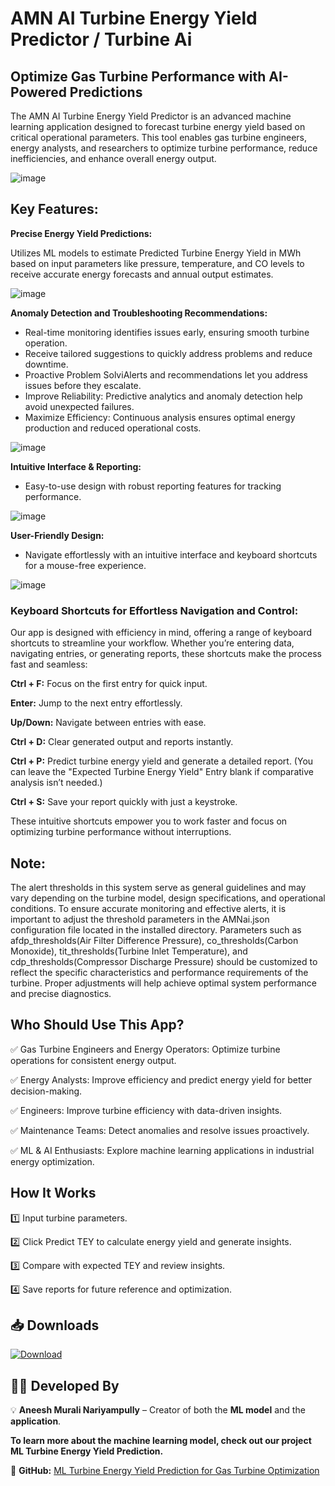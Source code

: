 # AMN AI Turbine Energy Yield Predictor / Turbine Ai
## Optimize Gas Turbine Performance with AI-Powered Predictions
The AMN AI Turbine Energy Yield Predictor is an advanced machine learning application designed to forecast turbine energy yield based on critical operational parameters. This tool enables gas turbine engineers, energy analysts, and researchers to optimize turbine performance, reduce inefficiencies, and enhance overall energy output.

![image](https://github.com/user-attachments/assets/bc4888d1-1786-4bb8-9261-284cd294751c)



## Key Features:
**Precise Energy Yield Predictions:** 

Utilizes ML models to estimate Predicted Turbine Energy Yield in MWh based on input parameters like pressure, temperature, and CO levels to receive accurate energy forecasts and annual output estimates.

![image](https://github.com/user-attachments/assets/b91baa45-8aeb-41df-ab3a-7ed21e0997c9)

**Anomaly Detection and Troubleshooting Recommendations:** 

* Real-time monitoring identifies issues early, ensuring smooth turbine operation.
* Receive tailored suggestions to quickly address problems and reduce downtime.
* Proactive Problem SolviAlerts and recommendations let you address issues before they escalate.
* Improve Reliability: Predictive analytics and anomaly detection help avoid unexpected failures.
* Maximize Efficiency: Continuous analysis ensures optimal energy production and reduced operational costs.

![image](https://github.com/user-attachments/assets/3a52d440-36af-45d6-ba0b-e9adabafc958)



**Intuitive Interface & Reporting:** 

* Easy-to-use design with robust reporting features for tracking performance.
  
![image](https://github.com/user-attachments/assets/3c338a6d-85e9-433b-8e90-89948dc70e40)





**User-Friendly Design:** 

* Navigate effortlessly with an intuitive interface and keyboard shortcuts for a mouse-free experience.

![image](https://github.com/user-attachments/assets/f2c8c810-0aa8-4366-a7d8-9a6d9ef94865)

### Keyboard Shortcuts for Effortless Navigation and Control:
Our app is designed with efficiency in mind, offering a range of keyboard shortcuts to streamline your workflow. Whether you’re entering data, navigating entries, or generating reports, these shortcuts make the process fast and seamless:

**Ctrl + F:** 
Focus on the first entry for quick input.

**Enter:** 
Jump to the next entry effortlessly.

**Up/Down:**
Navigate between entries with ease.

**Ctrl + D:**
Clear generated output and reports instantly.

**Ctrl + P:**
Predict turbine energy yield and generate a detailed report. (You can leave the "Expected Turbine Energy Yield" Entry blank if comparative analysis isn’t needed.)

**Ctrl + S:**
Save your report quickly with just a keystroke.

These intuitive shortcuts empower you to work faster and focus on optimizing turbine performance without interruptions.

## Note:
The alert thresholds in this system serve as general guidelines and may vary depending on the turbine model, design specifications, and operational conditions. To ensure accurate monitoring and effective alerts, it is important to adjust the threshold parameters in the AMNai.json configuration file located in the installed directory. Parameters such as afdp_thresholds(Air Filter Difference Pressure), co_thresholds(Carbon Monoxide), tit_thresholds(Turbine Inlet Temperature), and cdp_thresholds(Compressor Discharge Pressure) should be customized to reflect the specific characteristics and performance requirements of the turbine. Proper adjustments will help achieve optimal system performance and precise diagnostics.

## Who Should Use This App?

✅ Gas Turbine Engineers  and Energy Operators: Optimize turbine operations for consistent energy output.

✅ Energy Analysts: Improve efficiency and predict energy yield for better decision-making.

✅ Engineers: Improve turbine efficiency with data-driven insights.

✅ Maintenance Teams: Detect anomalies and resolve issues proactively.

✅ ML & AI Enthusiasts: Explore machine learning applications in industrial energy optimization.

## How It Works

1️⃣ Input turbine parameters.

2️⃣ Click Predict TEY to calculate energy yield and generate insights.

3️⃣ Compare with expected TEY and review insights.

4️⃣ Save reports for future reference and optimization.

## 📥 Downloads  
[![Download](https://img.shields.io/badge/Download_App-Turbine_Ai_v1.0.0-blue)](https://github.com/aneeshmurali-n/AI-Turbine-Energy-Yield-Predictor/releases/download/v1.0.0/AMN.Ai.Turbine.Energy.Yield.Predictor.Setup.exe)

## 👨‍💻 Developed By  
💡 **Aneesh Murali Nariyampully** – Creator of both the **ML model** and the **application**.  

**To learn more about the machine learning model, check out our project ML Turbine Energy Yield Prediction.**

🔗 **GitHub:** [ML Turbine Energy Yield Prediction for Gas Turbine Optimization](https://github.com/aneeshmurali-n/ML-Turbine-Energy-Yield-Prediction-for-Gas-Turbine-Optimization)  
 


